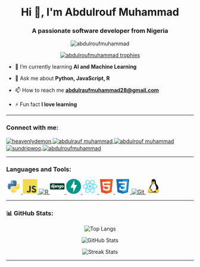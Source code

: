 <h1 align="center">Hi 👋, I'm Abdulrouf Muhammad</h1>
<h3 align="center">A passionate software developer from Nigeria</h3>

<!-- Profile views counter -->
<p align="center">
  <img src="https://komarev.com/ghpvc/?username=abdulroufmuhammad&label=Profile%20views&color=0e75b6&style=flat" alt="abdulroufmuhammad" />
</p>

<!-- GitHub profile trophy -->
<p align="center">
  <a href="https://github.com/ryo-ma/github-profile-trophy">
    <img src="https://github-profile-trophy.vercel.app/?username=abdulroufmuhammad&theme=radical&margin-w=10&margin-h=10&row=2&column=3" alt="abdulroufmuhammad trophies" />
  </a>
</p>

<!-- About me section -->
- 🌱 I’m currently learning **AI and Machine Learning**

- 💬 Ask me about **Python, JavaScript, R**

- 📫 How to reach me **abdulraufmuhammad28@gmail.com**

- ⚡ Fun fact **I love learning**

---

<h3 align="left">Connect with me:</h3>
<p align="left">
  <a href="https://dev.to/heavenlydemon" target="blank">
    <img align="center" src="https://raw.githubusercontent.com/rahuldkjain/github-profile-readme-generator/master/src/images/icons/Social/devto.svg" alt="heavenlydemon" height="30" width="40" />
  </a>
  <a href="https://linkedin.com/in/abdulrauf-muhammad" target="blank">
    <img align="center" src="https://raw.githubusercontent.com/rahuldkjain/github-profile-readme-generator/master/src/images/icons/Social/linked-in-alt.svg" alt="abdulrauf muhammad" height="30" width="40" />
  </a>
  <a href="https://stackoverflow.com/users/23040876" target="blank">
    <img align="center" src="https://raw.githubusercontent.com/rahuldkjain/github-profile-readme-generator/master/src/images/icons/Social/stack-overflow.svg" alt="abdulrouf muhammad" height="30" width="40" />
  </a>
  <a href="https://kaggle.com/sundripwoo" target="blank">
    <img align="center" src="https://raw.githubusercontent.com/rahuldkjain/github-profile-readme-generator/master/src/images/icons/Social/kaggle.svg" alt="sundripwoo" height="30" width="40" />
  </a>
  <a href="https://leetcode.com/abdulroufmuhammad/" target="blank">
    <img align="center" src="https://raw.githubusercontent.com/rahuldkjain/github-profile-readme-generator/master/src/images/icons/Social/leet-code.svg" alt="abdulroufmuhammad" height="30" width="40" />
  </a>
</p>

---

<h3 align="left">Languages and Tools:</h3>
<p align="left">
  <!-- Python -->
  <a href="https://www.python.org" target="_blank" rel="noreferrer">
    <img src="https://raw.githubusercontent.com/devicons/devicon/master/icons/python/python-original.svg" alt="Python" width="40" height="40"/>
  </a>

  <!-- JavaScript -->
  <a href="https://developer.mozilla.org/en-US/docs/Web/JavaScript" target="_blank" rel="noreferrer">
    <img src="https://raw.githubusercontent.com/devicons/devicon/master/icons/javascript/javascript-original.svg" alt="JavaScript" width="40" height="40"/>
  </a>

  <!-- R -->
  <a href="https://www.r-project.org/" target="_blank" rel="noreferrer">
    <img src="https://www.r-project.org/logo/Rlogo.png" alt="R" width="40" height="40"/>
  </a>

  <!-- Django -->
  <a href="https://www.djangoproject.com/" target="_blank" rel="noreferrer">
    <img src="https://raw.githubusercontent.com/devicons/devicon/master/icons/django/django-original.svg" alt="Django" width="40" height="40"/>
  </a>

  <!-- FastAPI -->
  <a href="https://fastapi.tiangolo.com/" target="_blank" rel="noreferrer">
    <img src="https://raw.githubusercontent.com/devicons/devicon/master/icons/fastapi/fastapi-original.svg" alt="FastAPI" width="40" height="40"/>
  </a>

  <!-- React -->
  <a href="https://reactjs.org/" target="_blank" rel="noreferrer">
    <img src="https://raw.githubusercontent.com/devicons/devicon/master/icons/react/react-original.svg" alt="React" width="40" height="40"/>
  </a>

  <!-- HTML -->
  <a href="https://developer.mozilla.org/en-US/docs/Web/HTML" target="_blank" rel="noreferrer">
    <img src="https://raw.githubusercontent.com/devicons/devicon/master/icons/html5/html5-original.svg" alt="HTML5" width="40" height="40"/>
  </a>

  <!-- CSS -->
  <a href="https://developer.mozilla.org/en-US/docs/Web/CSS" target="_blank" rel="noreferrer">
    <img src="https://raw.githubusercontent.com/devicons/devicon/master/icons/css3/css3-original.svg" alt="CSS3" width="40" height="40"/>
  </a>

  <!-- Git -->
  <a href="https://git-scm.com/" target="_blank" rel="noreferrer">
    <img src="https://www.vectorlogo.zone/logos/git-scm/git-scm-icon.svg" alt="Git" width="40" height="40"/>
  </a>

  <!-- Linux -->
  <a href="https://www.linux.org/" target="_blank" rel="noreferrer">
    <img src="https://raw.githubusercontent.com/devicons/devicon/master/icons/linux/linux-original.svg" alt="Linux" width="40" height="40"/>
  </a>
</p>

---

<h3>📊 GitHub Stats:</h3>

<p align="center">
  <img src="https://github-readme-stats.vercel.app/api/top-langs/?username=abdulroufmuhammad&layout=compact&theme=tokyonight" alt="Top Langs"/>
</p>

<p align="center">
  <img src="https://github-readme-stats.vercel.app/api?username=abdulroufmuhammad&show_icons=true&theme=tokyonight" alt="GitHub Stats" />
</p>

<p align="center">
  <img src="https://github-readme-streak-stats.herokuapp.com/?user=abdulroufmuhammad&theme=tokyonight" alt="Streak Stats" />
</p>

---